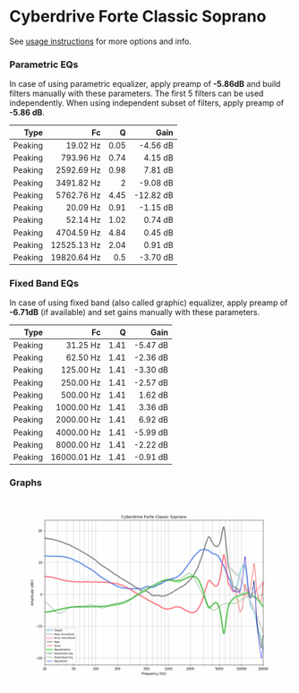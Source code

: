 # Cyberdrive Forte Classic Soprano
See [usage instructions](https://github.com/jaakkopasanen/AutoEq#usage) for more options and info.

### Parametric EQs
In case of using parametric equalizer, apply preamp of **-5.86dB** and build filters manually
with these parameters. The first 5 filters can be used independently.
When using independent subset of filters, apply preamp of **-5.86 dB**.

| Type    | Fc          |    Q | Gain      |
|--------:|------------:|-----:|----------:|
| Peaking | 19.02 Hz    | 0.05 | -4.56 dB  |
| Peaking | 793.96 Hz   | 0.74 | 4.15 dB   |
| Peaking | 2592.69 Hz  | 0.98 | 7.81 dB   |
| Peaking | 3491.82 Hz  | 2    | -9.08 dB  |
| Peaking | 5762.76 Hz  | 4.45 | -12.82 dB |
| Peaking | 20.09 Hz    | 0.91 | -1.15 dB  |
| Peaking | 52.14 Hz    | 1.02 | 0.74 dB   |
| Peaking | 4704.59 Hz  | 4.84 | 0.45 dB   |
| Peaking | 12525.13 Hz | 2.04 | 0.91 dB   |
| Peaking | 19820.64 Hz | 0.5  | -3.70 dB  |

### Fixed Band EQs
In case of using fixed band (also called graphic) equalizer, apply preamp of **-6.71dB**
(if available) and set gains manually with these parameters.

| Type    | Fc          |    Q | Gain     |
|--------:|------------:|-----:|---------:|
| Peaking | 31.25 Hz    | 1.41 | -5.47 dB |
| Peaking | 62.50 Hz    | 1.41 | -2.36 dB |
| Peaking | 125.00 Hz   | 1.41 | -3.30 dB |
| Peaking | 250.00 Hz   | 1.41 | -2.57 dB |
| Peaking | 500.00 Hz   | 1.41 | 1.62 dB  |
| Peaking | 1000.00 Hz  | 1.41 | 3.36 dB  |
| Peaking | 2000.00 Hz  | 1.41 | 6.92 dB  |
| Peaking | 4000.00 Hz  | 1.41 | -5.99 dB |
| Peaking | 8000.00 Hz  | 1.41 | -2.22 dB |
| Peaking | 16000.01 Hz | 1.41 | -0.91 dB |

### Graphs
![](./Cyberdrive%20Forte%20Classic%20Soprano.png)
